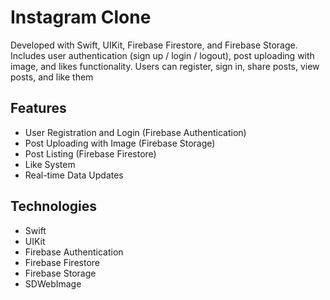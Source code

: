 # Instagram Clone

Developed with Swift, UIKit, Firebase Firestore, and Firebase Storage.
Includes user authentication (sign up / login / logout), post uploading with image, and likes functionality.
Users can register, sign in, share posts, view posts, and like them

## Features
- User Registration and Login (Firebase Authentication)
- Post Uploading with Image (Firebase Storage)
- Post Listing (Firebase Firestore)
- Like System
- Real-time Data Updates

## Technologies
- Swift
- UIKit
- Firebase Authentication
- Firebase Firestore
- Firebase Storage
- SDWebImage
